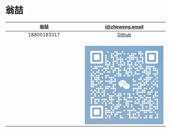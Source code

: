 # 翁喆

| 翁喆           | i@zheweng.email |
| :------------: | :-------------: |
| 18800183317    | [Github](https://github.com/wengzhe) |
| ![](empty.png) | ![](empty.png) |
|                | ![](微信.jpg) |
